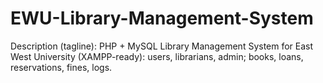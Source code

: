 # EWU-Library-Management-System
Description (tagline): PHP + MySQL Library Management System for East West University (XAMPP-ready): users, librarians, admin; books, loans, reservations, fines, logs. 
